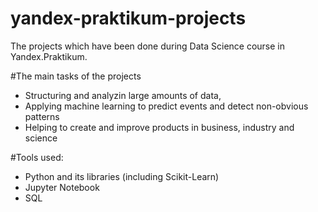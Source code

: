 # yandex-praktikum-projects
The projects which have been done during Data Science course in Yandex.Praktikum.

#The main tasks of the projects
- Structuring and analyzin large amounts of data, 
- Applying machine learning to predict events and detect non-obvious patterns
- Helping to create and improve products in business, industry and science

#Tools used:
- Python and its libraries (including Scikit-Learn)
- Jupyter Notebook
- SQL
